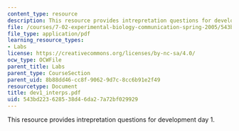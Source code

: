 ```yaml
---
content_type: resource
description: This resource provides intrepretation questions for development day 1.
file: /courses/7-02-experimental-biology-communication-spring-2005/543bd223628538d46da27a72bf029929_dev1_interps.pdf
file_type: application/pdf
learning_resource_types:
- Labs
license: https://creativecommons.org/licenses/by-nc-sa/4.0/
ocw_type: OCWFile
parent_title: Labs
parent_type: CourseSection
parent_uid: 8b88dd46-cc8f-9062-9d7c-8cc6b91e2f49
resourcetype: Document
title: dev1_interps.pdf
uid: 543bd223-6285-38d4-6da2-7a72bf029929
---
```

This resource provides intrepretation questions for development day 1.